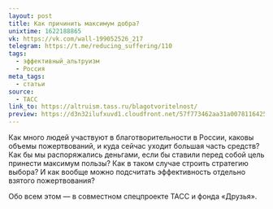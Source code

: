 ```yaml
---
layout: post
title: Как причинить максимум добра?
unixtime: 1622188865
vk: https://vk.com/wall-199052526_217
telegram: https://t.me/reducing_suffering/110
tags:
  - эффективный_альтруизм
  - Россия
meta_tags:
  - статьи
source:
  - ТАСС
link_to: https://altruism.tass.ru/blagotvoritelnost/
preview: https://d3n32ilufxuvd1.cloudfront.net/57f773462aa31a0078116425/upload-b893955d-8efe-4a26-8589-466735cc8437.png
---
```

Как много людей участвуют в благотворительности в России, каковы объемы пожертвований, и куда сейчас уходит большая часть средств? Как бы мы распоряжались деньгами, если бы ставили перед собой цель принести максимум пользы? Как в таком случае строить стратегию выбора? И как вообще можно подсчитать эффективность отдельно взятого пожертвования?

Обо всем этом — в совместном спецпроекте ТАСС и фонда «Друзья».